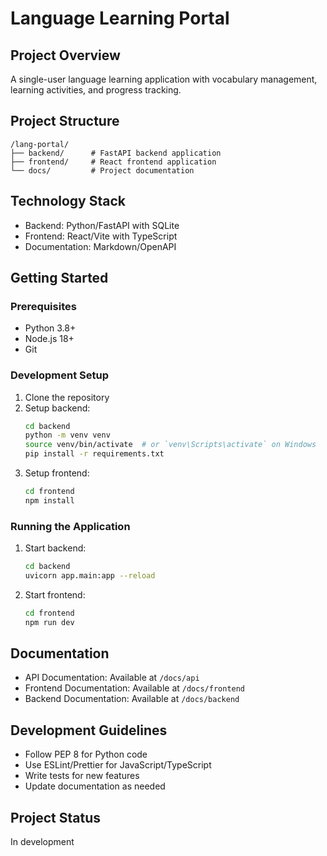 # Language Learning Portal

## Project Overview
A single-user language learning application with vocabulary management, learning activities, and progress tracking.

## Project Structure
```
/lang-portal/
├── backend/      # FastAPI backend application
├── frontend/     # React frontend application
└── docs/         # Project documentation
```

## Technology Stack
- Backend: Python/FastAPI with SQLite
- Frontend: React/Vite with TypeScript
- Documentation: Markdown/OpenAPI

## Getting Started

### Prerequisites
- Python 3.8+
- Node.js 18+
- Git

### Development Setup
1. Clone the repository
2. Setup backend:
   ```bash
   cd backend
   python -m venv venv
   source venv/bin/activate  # or `venv\Scripts\activate` on Windows
   pip install -r requirements.txt
   ```
3. Setup frontend:
   ```bash
   cd frontend
   npm install
   ```

### Running the Application
1. Start backend:
   ```bash
   cd backend
   uvicorn app.main:app --reload
   ```
2. Start frontend:
   ```bash
   cd frontend
   npm run dev
   ```

## Documentation
- API Documentation: Available at `/docs/api`
- Frontend Documentation: Available at `/docs/frontend`
- Backend Documentation: Available at `/docs/backend`

## Development Guidelines
- Follow PEP 8 for Python code
- Use ESLint/Prettier for JavaScript/TypeScript
- Write tests for new features
- Update documentation as needed

## Project Status
In development 